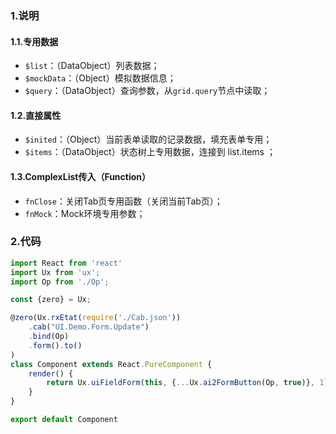 ### 1.说明

#### 1.1.专用数据

* `$list`：（DataObject）列表数据；
* `$mockData`：（Object）模拟数据信息；
* `$query`：（DataObject）查询参数，从`grid.query`节点中读取；

#### 1.2.直接属性

* `$inited`：（Object）当前表单读取的记录数据，填充表单专用；
* `$items`：（DataObject）状态树上专用数据，连接到 list.items ；

#### 1.3.ComplexList传入（Function）

* `fnClose`：关闭Tab页专用函数（关闭当前Tab页）；
* `fnMock`：Mock环境专用参数；

### 2.代码

```javascript
import React from 'react'
import Ux from 'ux';
import Op from './Op';

const {zero} = Ux;

@zero(Ux.rxEtat(require('./Cab.json'))
    .cab("UI.Demo.Form.Update")
    .bind(Op)
    .form().to()
)
class Component extends React.PureComponent {
    render() {
        return Ux.uiFieldForm(this, {...Ux.ai2FormButton(Op, true)}, 1)
    }
}

export default Component
```